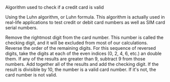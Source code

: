 Algorithm used to check if a credit card is valid

Using the Luhn algorithm, or Luhn formula. This algorithm is actually used in real-life applications to test credit or debit card numbers as well as SIM card serial numbers.

Remove the rightmost digit from the card number. This number is called the checking digit, and it will be excluded from most of our calculations.
Reverse the order of the remaining digits.
For this sequence of reversed digits, take the digits at each of the even indices (0, 2, 4, 6, etc.) an double them. If any of the results are greater than 9, subtract 9 from those numbers.
Add together all of the results and add the checking digit.
If the result is divisible by 10, the number is a valid card number. If it's not, the card number is not valid.
